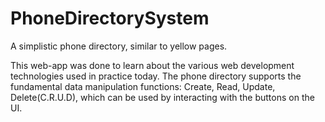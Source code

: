 # PhoneDirectorySystem
A simplistic phone directory, similar to yellow pages.

This web-app was done to learn about the various web development technologies used in practice today.
The phone directory supports the fundamental data manipulation functions: Create, Read, Update, Delete(C.R.U.D), which
can be used by interacting with the buttons on the UI.

